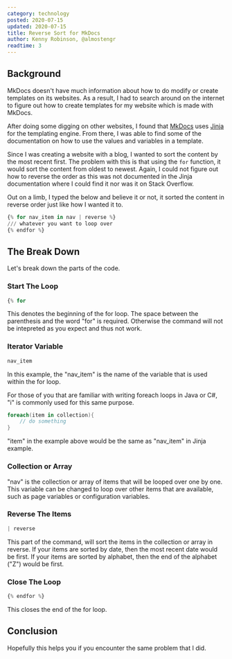 ```yaml
---
category: technology
posted: 2020-07-15
updated: 2020-07-15
title: Reverse Sort for MkDocs
author: Kenny Robinson, @almostengr
readtime: 3
---
```


## Background

MkDocs doesn't have much information about how to do modify or create templates on its websites. As a
result, I had to search around on the internet to figure out how to create templates for my website
which is made with MkDocs.

After doing some digging on other websites, I found that
<a href="https://mkdocs.org" target="_blank">MkDocs</a> uses
<a href="https://jinja.palletsprojects.com" target="_blank">Jinja</a> for the templating engine.
From there, I was able to find some of the documentation on how to use the values and variables
in a template.

Since I was creating a website with a blog, I wanted to sort the content by the most recent first.
The problem with this is that using the ```for``` function, it would sort the content from oldest to
newest. Again, I could not figure out how to reverse the order as this was not documented in the Jinja
documentation where I could find it nor was it on Stack Overflow.

Out on a limb, I typed the below and believe it or not, it sorted the content in reverse order
just like how I wanted it to.

```python
{% for nav_item in nav | reverse %}
/// whatever you want to loop over
{% endfor %}
```

## The Break Down

Let's break down the parts of the code.

### Start The Loop

```python
{% for
```

This denotes the beginning of the for loop. The space between the parenthesis and the word "for" is
required. Otherwise the command will not be intepreted as you expect and thus not work.

### Iterator Variable

```python
nav_item
```

In this example, the "nav_item" is the name of the variable that is used within the for loop.

For those of you that are familiar with writing foreach loops in Java or C#, "i" is commonly used for this
same purpose.

```csharp
foreach(item in collection){
    // do something
}
```

"item" in the example above would be the same as "nav_item" in Jinja example.

### Collection or Array

"nav" is the collection or array of items that will be looped over one by one. This variable can be
changed to loop over other items that are available, such as page variables or configuration variables.

### Reverse The Items

```python
| reverse
```

This part of the command, will sort the items in the collection or array in reverse. If your items
are sorted by date, then the most recent date would be first. If your items are sorted by alphabet,
then the end of the alphabet ("Z") would be first.

### Close The Loop

```python
{% endfor %}
```

This closes the end of the for loop.


## Conclusion

Hopefully this helps you if you encounter the same problem that I did. 
